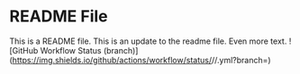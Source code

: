 README File
===========
This is a README file. This is an update to the readme file. Even more text.
![GitHub Workflow Status (branch)](https://img.shields.io/github/actions/workflow/status/<username>/<repository>/<action file name>.yml?branch=<master branch>)